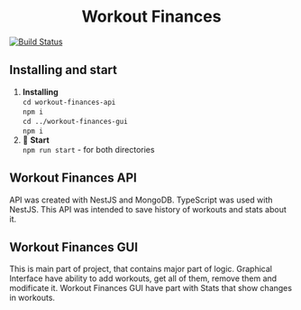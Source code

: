 <h1 align="center">
  Workout Finances
</h1>

[![Build Status](https://travis-ci.com/nicktorn89/workout-finances.svg?token=hWdcuMVNyfHsakfHZFrg&branch=master)](https://travis-ci.com/nicktorn89/workout-finances)

## Installing and start
1.  **Installing** <br/>
  `cd workout-finances-api` <br/>
  `npm i` <br/>
  `cd ../workout-finances-gui` <br/>
  `npm i` <br/>
2. 🚀 **Start** <br/>
  `npm run start` - for both directories
  
 ## Workout Finances API

API was created with NestJS and MongoDB. TypeScript was used with NestJS. This API was intended to save history of workouts and stats about it.

 ## Workout Finances GUI
 
 This is main part of project, that contains major part of logic. Graphical Interface have ability to add workouts, get all of them, remove them and modificate it. Workout Finances GUI have part with Stats that show changes in workouts.
